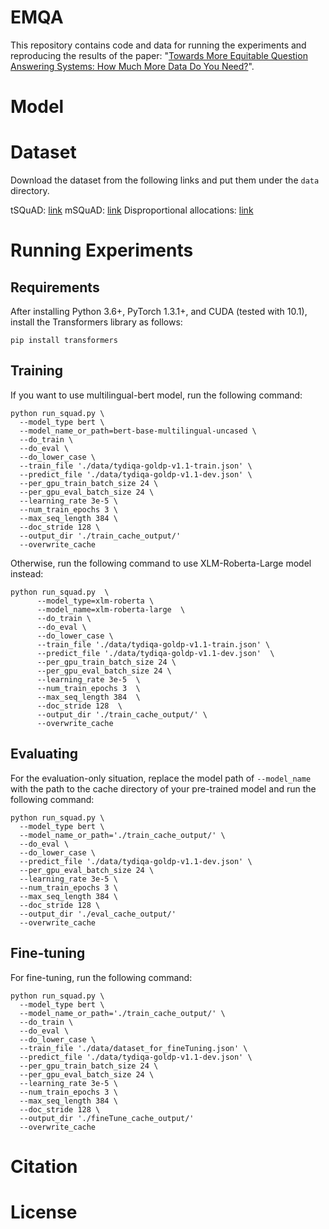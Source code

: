 # EMQA

This repository contains code and data for running the experiments and reproducing the results of the paper: "[Towards More Equitable Question Answering Systems: How Much More Data Do You Need?](link)".

# Model


# Dataset
Download the dataset from the following links and put them under the ```data``` directory.

tSQuAD: [link](https://exchangelabsgmu-my.sharepoint.com/:f:/g/personal/adebnath_masonlive_gmu_edu/EuR5t97u7kJFvPYnAAa5i3oBSpDhMPNfKBTF9rAVwraf0A?e=eXz09n)
mSQuAD: [link](link)
Disproportional allocations: [link](https://drive.google.com/drive/folders/1hTlUlcqd0i2BtiIdhJKUGx1tKFSGPppz?usp=sharing)

# Running Experiments


## Requirements
After installing Python 3.6+, PyTorch 1.3.1+, and CUDA (tested with 10.1), install the Transformers library as follows:
```
pip install transformers
```

## Training
If you want to use multilingual-bert model, run the following command:
```
python run_squad.py \
  --model_type bert \
  --model_name_or_path=bert-base-multilingual-uncased \
  --do_train \
  --do_eval \
  --do_lower_case \
  --train_file './data/tydiqa-goldp-v1.1-train.json' \
  --predict_file './data/tydiqa-goldp-v1.1-dev.json' \
  --per_gpu_train_batch_size 24 \
  --per_gpu_eval_batch_size 24 \
  --learning_rate 3e-5 \
  --num_train_epochs 3 \
  --max_seq_length 384 \
  --doc_stride 128 \
  --output_dir './train_cache_output/'
  --overwrite_cache
```
Otherwise, run the following command to use XLM-Roberta-Large model instead:
```
python run_squad.py  \
      --model_type=xlm-roberta \
      --model_name=xlm-roberta-large  \
      --do_train \
      --do_eval \
      --do_lower_case \
      --train_file './data/tydiqa-goldp-v1.1-train.json' \
      --predict_file './data/tydiqa-goldp-v1.1-dev.json'  \
      --per_gpu_train_batch_size 24 \
      --per_gpu_eval_batch_size 24 \
      --learning_rate 3e-5  \
      --num_train_epochs 3  \
      --max_seq_length 384  \
      --doc_stride 128  \
      --output_dir './train_cache_output/' \
      --overwrite_cache
```

## Evaluating
For the evaluation-only situation, replace the model path of ```--model_name``` with the path to the cache directory of your pre-trained model and run the following command:
```
python run_squad.py \
  --model_type bert \
  --model_name_or_path='./train_cache_output/' \
  --do_eval \
  --do_lower_case \
  --predict_file './data/tydiqa-goldp-v1.1-dev.json' \
  --per_gpu_eval_batch_size 24 \
  --learning_rate 3e-5 \
  --num_train_epochs 3 \
  --max_seq_length 384 \
  --doc_stride 128 \
  --output_dir './eval_cache_output/'
  --overwrite_cache
```

## Fine-tuning
For fine-tuning, run the following command:
```
python run_squad.py \
  --model_type bert \
  --model_name_or_path='./train_cache_output/' \
  --do_train \
  --do_eval \
  --do_lower_case \
  --train_file './data/dataset_for_fineTuning.json' \
  --predict_file './data/tydiqa-goldp-v1.1-dev.json' \
  --per_gpu_train_batch_size 24 \
  --per_gpu_eval_batch_size 24 \
  --learning_rate 3e-5 \
  --num_train_epochs 3 \
  --max_seq_length 384 \
  --doc_stride 128 \
  --output_dir './fineTune_cache_output/'
  --overwrite_cache
```


# Citation


# License


